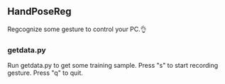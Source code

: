 ## HandPoseReg
Regcognize some gesture to control your PC.👌
### getdata.py
Run getdata.py to get some training sample.
Press "s" to start recording gesture.
Press "q" to quit.